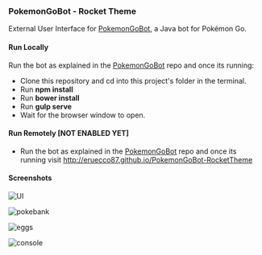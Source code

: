 ### PokemonGoBot - Rocket Theme
External User Interface for [PokemonGoBot](https://github.com/jabbink/PokemonGoBot), a Java bot for Pokémon Go.

#### Run Locally
Run the bot as explained in the [PokemonGoBot](https://github.com/jabbink/PokemonGoBot) repo and once its running:

* Clone this repository and cd into this project's folder in the terminal.
* Run **npm install**
* Run **bower install**
* Run **gulp serve** 
* Wait for the browser window to open.

#### Run Remotely [NOT ENABLED YET]
* Run the bot as explained in the [PokemonGoBot](https://github.com/jabbink/PokemonGoBot) repo and once its running visit http://eruecco87.github.io/PokemonGoBot-RocketTheme

#### Screenshots
![UI](http://content.screencast.com/users/eruecco87/folders/Jing/media/4d1f24a4-7096-4ba8-b2af-f06c61499d13/00000113.png)

![pokebank](http://content.screencast.com/users/eruecco87/folders/Jing/media/79247c29-137a-43f9-af1f-6f28fb1bdf94/00000115.png)

![eggs](http://content.screencast.com/users/eruecco87/folders/Jing/media/753c4e8e-4f6e-41fe-8ba2-aada8b4f74c5/00000114.png)

![console](http://content.screencast.com/users/eruecco87/folders/Jing/media/5c29dd16-67d9-4f38-a9cd-87623b180191/00000116.png)